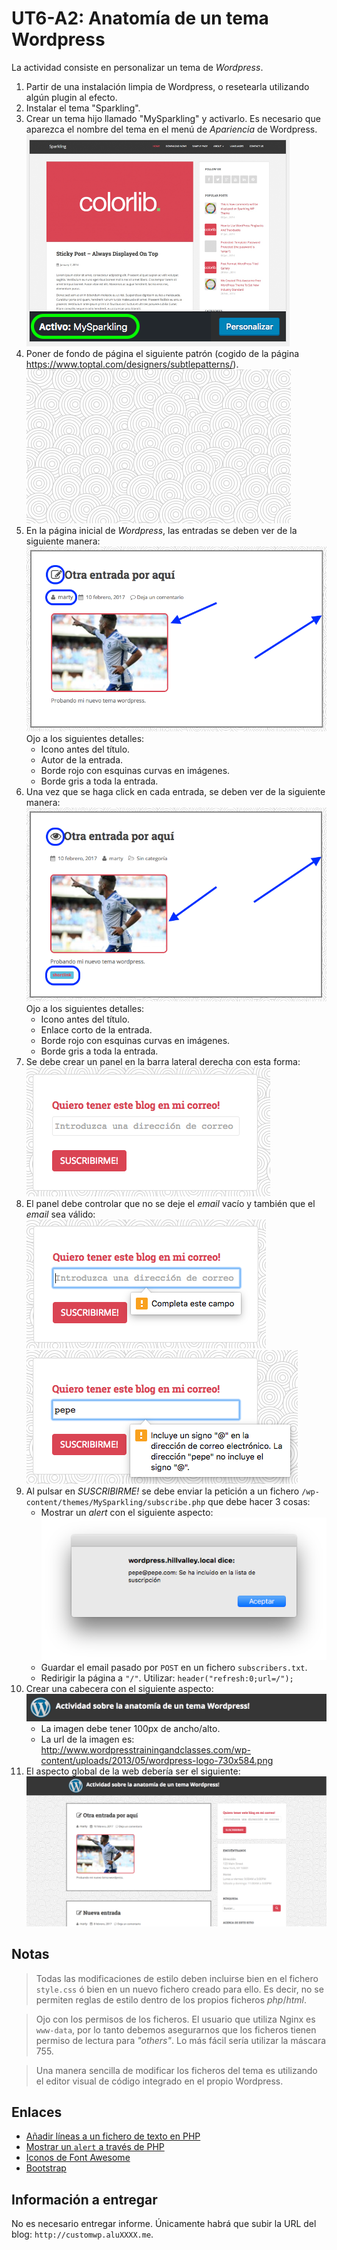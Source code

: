 # UT6-A2: Anatomía de un tema Wordpress

La actividad consiste en personalizar un tema de *Wordpress*.

1. Partir de una instalación limpia de Wordpress, o resetearla utilizando algún plugin al efecto.
1. Instalar el tema "Sparkling".
2. Crear un tema hijo llamado "MySparkling" y activarlo. Es necesario que aparezca el nombre del tema en el menú de *Apariencia* de Wordpress.  
![](img/theme.png)
3. Poner de fondo de página el siguiente patrón (cogido de la página https://www.toptal.com/designers/subtlepatterns/).
![](img/background.png)
4. En la página inicial de *Wordpress*, las entradas se deben ver de la siguiente manera:  
![](img/post.png)  
Ojo a los siguientes detalles:
    + Icono antes del título.
    + Autor de la entrada.
    + Borde rojo con esquinas curvas en imágenes.
    + Borde gris a toda la entrada.
5. Una vez que se haga click en cada entrada, se deben ver de la siguiente manera:  
![](img/whole_post.png)  
Ojo a los siguientes detalles:
    + Icono antes del título.
    + Enlace corto de la entrada.
    + Borde rojo con esquinas curvas en imágenes.
    + Borde gris a toda la entrada.
6. Se debe crear un panel en la barra lateral derecha con esta forma:
![](img/subscribe1.png)
7. El panel debe controlar que no se deje el *email* vacío y también que el *email* sea válido:  
![](img/subscribe2.png)
![](img/subscribe3.png)
8. Al pulsar en *SUSCRIBIRME!* se debe enviar la petición a un fichero `/wp-content/themes/MySparkling/subscribe.php` que debe hacer 3 cosas:
    - Mostrar un *alert* con el siguiente aspecto:  
    ![](img/subscribe4.png)
    - Guardar el email pasado por `POST` en un fichero `subscribers.txt`.
    - Redirigir la página a `"/"`. Utilizar: `header("refresh:0;url=/");`
9. Crear una cabecera con el siguiente aspecto:  
![](img/header.png)
    - La imagen debe tener 100px de ancho/alto.
    - La url de la imagen es: http://www.wordpresstrainingandclasses.com/wp-content/uploads/2013/05/wordpress-logo-730x584.png
10. El aspecto global de la web debería ser el siguiente:  
![](img/wireframe.png)

## Notas

> Todas las modificaciones de estilo deben incluirse bien en el fichero `style.css` ó bien en un nuevo fichero creado para ello. Es decir, no se permiten reglas de estilo dentro de los propios ficheros *php*/*html*.

> Ojo con los permisos de los ficheros. El usuario que utiliza Nginx es `www-data`, por lo tanto debemos asegurarnos que los ficheros tienen permiso de lectura para *"others"*. Lo más fácil sería utilizar la máscara 755.

> Una manera sencilla de modificar los ficheros del tema es utilizando el editor visual de código integrado en el propio Wordpress.

## Enlaces

- [Añadir líneas a un fichero de texto en PHP](http://stackoverflow.com/a/24972441)
- [Mostrar un `alert` a través de PHP](http://stackoverflow.com/a/13851576)
- [Iconos de Font Awesome](http://fontawesome.io/icons/)
- [Bootstrap](http://getbootstrap.com/)

## Información a entregar

No es necesario entregar informe. Únicamente habrá que subir la URL del blog: `http://customwp.aluXXXX.me`.
